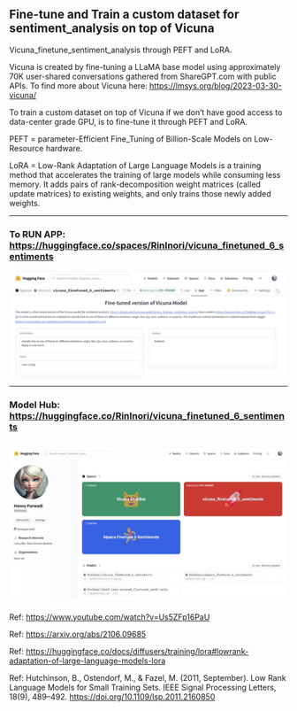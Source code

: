 ## Fine-tune and Train a custom dataset for sentiment_analysis on top of Vicuna
Vicuna_finetune_sentiment_analysis through PEFT and LoRA.

Vicuna is created by fine-tuning a LLaMA base model using approximately 70K user-shared conversations gathered from ShareGPT.com with public APIs.
To find more about Vicuna here: https://lmsys.org/blog/2023-03-30-vicuna/

To train a custom dataset on top of Vicuna if we don’t have good access to data-center grade GPU, is to fine-tune it through PEFT and LoRA.

PEFT = parameter-Efficient Fine_Tuning of Billion-Scale Models on Low-Resource hardware.

LoRA = Low-Rank Adaptation of Large Language Models is a training method that accelerates the training of large models while consuming less memory. 
It adds pairs of rank-decomposition weight matrices (called update matrices) to existing weights, and only trains those newly added weights.

---

### To RUN APP: https://huggingface.co/spaces/RinInori/vicuna_finetuned_6_sentiments

![Image description](https://github.com/hennypurwadi/Vicuna_finetune_sentiment_analysis/blob/main/vicuna_result_correct.jpg?raw=true)

-----------------
### Model Hub: https://huggingface.co/RinInori/vicuna_finetuned_6_sentiments

![Image description](https://github.com/hennypurwadi/Bert_FineTune_Sentiment_Analysis/blob/main/images/SaveModel_Tokenizer_To_Huggingface.jpg?raw=true)
---

Ref: https://www.youtube.com/watch?v=Us5ZFp16PaU 

Ref: https://arxiv.org/abs/2106.09685

Ref: https://huggingface.co/docs/diffusers/training/lora#lowrank-adaptation-of-large-language-models-lora

Ref: Hutchinson, B., Ostendorf, M., & Fazel, M. (2011, September). Low Rank Language Models for Small Training Sets. IEEE Signal Processing Letters, 18(9), 489–492. https://doi.org/10.1109/lsp.2011.2160850
